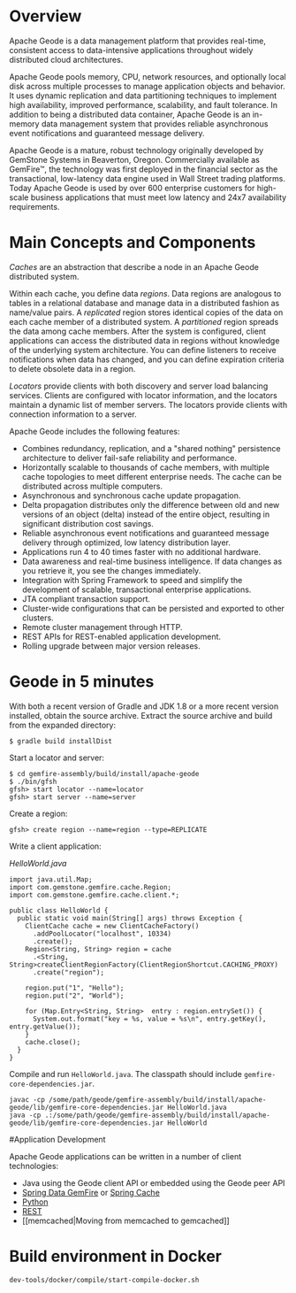 # Overview

Apache Geode is a data management platform that provides real-time, consistent access to data-intensive applications throughout widely distributed cloud architectures.

Apache Geode pools memory, CPU, network resources, and optionally local disk across multiple processes to manage application objects and behavior. It uses dynamic replication and data partitioning techniques to implement high availability, improved performance, scalability, and fault tolerance. In addition to being a distributed data container, Apache Geode is an in-memory data management system that provides reliable asynchronous event notifications and guaranteed message delivery.

Apache Geode is a mature, robust technology originally developed by GemStone Systems in Beaverton, Oregon. Commercially available as GemFire™, the technology was first deployed in the financial sector as the transactional, low-latency data engine used in Wall Street trading platforms.  Today Apache Geode is used by over 600 enterprise customers for high-scale business applications that must meet low latency and 24x7 availability requirements.

# Main Concepts and Components

_Caches_ are an abstraction that describe a node in an Apache Geode distributed system.

Within each cache, you define data _regions_. Data regions are analogous to tables in a relational database and manage data in a distributed fashion as name/value pairs. A _replicated_ region stores identical copies of the data on each cache member of a distributed system. A _partitioned_ region spreads the data among cache members. After the system is configured, client applications can access the distributed data in regions without knowledge of the underlying system architecture. You can define listeners to receive notifications when data has changed, and you can define expiration criteria to delete obsolete data in a region.

_Locators_ provide clients with both discovery and server load balancing services. Clients are configured with locator information, and the locators maintain a dynamic list of member servers. The locators provide clients with connection information to a server. 

Apache Geode includes the following features:

* Combines redundancy, replication, and a "shared nothing" persistence architecture to deliver fail-safe reliability and performance.
* Horizontally scalable to thousands of cache members, with multiple cache topologies to meet different enterprise needs. The cache can be distributed across multiple computers.
* Asynchronous and synchronous cache update propagation.
* Delta propagation distributes only the difference between old and new versions of an object (delta) instead of the entire object, resulting in significant distribution cost savings.
* Reliable asynchronous event notifications and guaranteed message delivery through optimized, low latency distribution layer.
* Applications run 4 to 40 times faster with no additional hardware.
* Data awareness and real-time business intelligence. If data changes as you retrieve it, you see the changes immediately.
* Integration with Spring Framework to speed and simplify the development of scalable, transactional enterprise applications.
* JTA compliant transaction support.
* Cluster-wide configurations that can be persisted and exported to other clusters.
* Remote cluster management through HTTP.
* REST APIs for REST-enabled application development.
* Rolling upgrade between major version releases.

# Geode in 5 minutes

With both a recent version of Gradle and JDK 1.8 or a more recent version installed, obtain the source archive.
Extract the source archive and build from the expanded directory:

    $ gradle build installDist

Start a locator and server:

    $ cd gemfire-assembly/build/install/apache-geode
    $ ./bin/gfsh
    gfsh> start locator --name=locator
    gfsh> start server --name=server

Create a region:

    gfsh> create region --name=region --type=REPLICATE

Write a client application:

_HelloWorld.java_

    import java.util.Map;
    import com.gemstone.gemfire.cache.Region;
    import com.gemstone.gemfire.cache.client.*;

    public class HelloWorld {
      public static void main(String[] args) throws Exception {
        ClientCache cache = new ClientCacheFactory()
          .addPoolLocator("localhost", 10334)
          .create();
        Region<String, String> region = cache
          .<String, String>createClientRegionFactory(ClientRegionShortcut.CACHING_PROXY)
          .create("region");

        region.put("1", "Hello");
        region.put("2", "World");

        for (Map.Entry<String, String>  entry : region.entrySet()) {
          System.out.format("key = %s, value = %s\n", entry.getKey(), entry.getValue());
        }
        cache.close();
      }
    }

Compile and run `HelloWorld.java`.  The classpath should include `gemfire-core-dependencies.jar`.

    javac -cp /some/path/geode/gemfire-assembly/build/install/apache-geode/lib/gemfire-core-dependencies.jar HelloWorld.java
    java -cp .:/some/path/geode/gemfire-assembly/build/install/apache-geode/lib/gemfire-core-dependencies.jar HelloWorld

#Application Development

Apache Geode applications can be written in a number of client technologies:

* Java using the Geode client API or embedded using the Geode peer API
* [Spring Data GemFire](http://projects.spring.io/spring-data-gemfire/) or [Spring Cache](http://docs.spring.io/spring/docs/current/spring-framework-reference/html/cache.html)
* [Python](https://github.com/gemfire/py-gemfire-rest)
* [REST](http://geode-docs.cfapps.io/docs/geode_rest/book_intro.html)
* [[memcached|Moving from memcached to gemcached]]


# Build environment in Docker
```
dev-tools/docker/compile/start-compile-docker.sh

```



